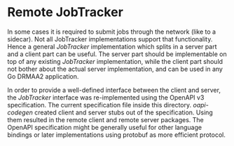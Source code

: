 # Remote JobTracker

In some cases it is required to submit jobs through the network (like to a sidecar).
Not all JobTracker implementations support that functionality. Hence a general
_JobTracker_ implementation which splits in a server part and a client part can
be useful. The server part should be implementable on top of any existing _JobTracker_
implementation, while the client part should not bother about the actual
server implementation, and can be used in any Go DRMAA2 application.

In order to provide a well-defined interface between the client and server, the
_JobTracker_ interface was re-implemented using the OpenAPI v3 specification.
The current specification file inside this directory. _oapi-codegen_ created client
and server stubs out of the specification. Using them resulted in the remote
client and remote server packages. The OpenAPI specification might be generally
useful for other language bindings or later implementations using protobuf as
more efficient protocol.
